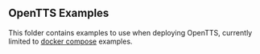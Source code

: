 ## OpenTTS Examples

This folder contains examples to use when deploying OpenTTS, currently limited to [docker compose](https://docs.docker.com/compose/) examples.
